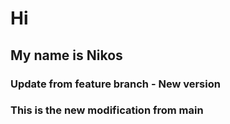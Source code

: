 
# Hi
## My name is Nikos

### Update from feature branch - New version


### This is the new modification from main

